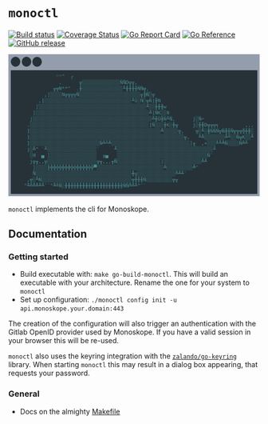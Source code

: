 # `monoctl`

[![Build status](https://github.com/finleap-connect/monoctl/actions/workflows/golang.yaml/badge.svg)](https://github.com/finleap-connect/monoctl/actions/workflows/golang.yaml)
[![Coverage Status](https://coveralls.io/repos/github/finleap-connect/monoctl/badge.svg?branch=main)](https://coveralls.io/github/finleap-connect/monoskope?branch=main)
[![Go Report Card](https://goreportcard.com/badge/github.com/finleap-connect/monoctl)](https://goreportcard.com/report/github.com/finleap-connect/monoskope)
[![Go Reference](https://pkg.go.dev/badge/github.com/finleap-connect/monoctl.svg)](https://pkg.go.dev/github.com/finleap-connect/monoctl)
[![GitHub release](https://img.shields.io/github/release/finleap-connect/monoctl.svg)](https://github.com/finleap-connect/monoctl/releases)

![monoctl logo](logo/monoctl.png)

`monoctl` implements the cli for Monoskope.

## Documentation

### Getting started

* Build executable with: `make go-build-monoctl`. This will build an executable with your architecture. Rename the one for your system to `monoctl`
* Set up configuration: `./monoctl config init -u api.monoskope.your.domain:443`

The creation of the configuration will also trigger an authentication with the Gitlab OpenID provider used by Monoskope. If you have a valid session in your browser this will be re-used.

`monoctl` also uses the keyring integration with the [`zalando/go-keyring`](https://github.com/zalando/go-keyring) library. When starting `monoctl` this may result in a dialog box appearing, that requests your password.

### General

* Docs on the almighty [Makefile](docs/Makefile.md)
